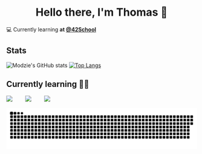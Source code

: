 <h1 align="center">Hello there, I'm Thomas 👋</h1>

💻 Currently learning **at [@42School](https://github.com/42School)**

## Stats

![Modzie's GitHub stats](https://github-readme-stats.vercel.app/api?username=M0dzie&show_icons=true&theme=midnight-purple)
 [![Top Langs](https://github-readme-stats.vercel.app/api/top-langs/?username=M0dzie&hide=Jupyter%20Notebook&layout=compact&theme=midnight-purple)](https://github.com/rahulbordoloi/github-readme-stats)

## Currently learning 👨‍💻

<img align="left" width="50" src="https://upload.wikimedia.org/wikipedia/commons/thumb/1/18/C_Programming_Language.svg/570px-C_Programming_Language.svg.png?20201031132917">
<img align="left" width="50" src="https://upload.wikimedia.org/wikipedia/commons/3/32/C%2B%2B_logo.png">
<img width="160" src="https://upload.wikimedia.org/wikipedia/commons/9/9d/Swift_logo.svg">

<a href=#><img src="contributions.svg"></a>

